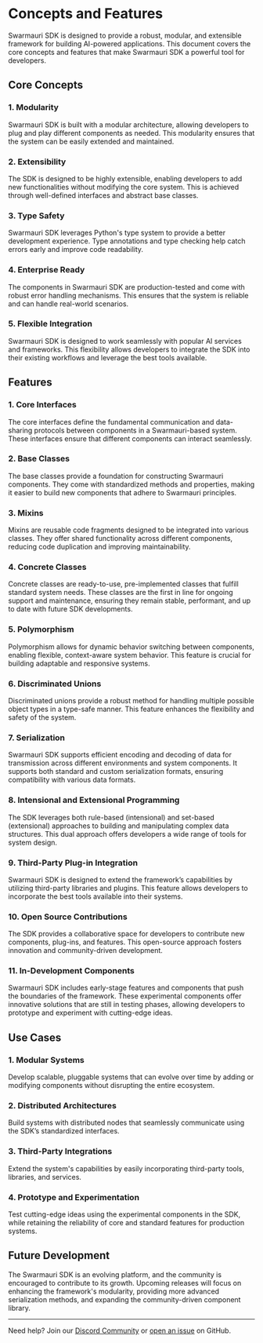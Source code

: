 # Concepts and Features

Swarmauri SDK is designed to provide a robust, modular, and extensible framework for building AI-powered applications. This document covers the core concepts and features that make Swarmauri SDK a powerful tool for developers.

## Core Concepts

### 1. Modularity

Swarmauri SDK is built with a modular architecture, allowing developers to plug and play different components as needed. This modularity ensures that the system can be easily extended and maintained.

### 2. Extensibility

The SDK is designed to be highly extensible, enabling developers to add new functionalities without modifying the core system. This is achieved through well-defined interfaces and abstract base classes.

### 3. Type Safety

Swarmauri SDK leverages Python's type system to provide a better development experience. Type annotations and type checking help catch errors early and improve code readability.

### 4. Enterprise Ready

The components in Swarmauri SDK are production-tested and come with robust error handling mechanisms. This ensures that the system is reliable and can handle real-world scenarios.

### 5. Flexible Integration

Swarmauri SDK is designed to work seamlessly with popular AI services and frameworks. This flexibility allows developers to integrate the SDK into their existing workflows and leverage the best tools available.

## Features

### 1. Core Interfaces

The core interfaces define the fundamental communication and data-sharing protocols between components in a Swarmauri-based system. These interfaces ensure that different components can interact seamlessly.

### 2. Base Classes

The base classes provide a foundation for constructing Swarmauri components. They come with standardized methods and properties, making it easier to build new components that adhere to Swarmauri principles.

### 3. Mixins

Mixins are reusable code fragments designed to be integrated into various classes. They offer shared functionality across different components, reducing code duplication and improving maintainability.

### 4. Concrete Classes

Concrete classes are ready-to-use, pre-implemented classes that fulfill standard system needs. These classes are the first in line for ongoing support and maintenance, ensuring they remain stable, performant, and up to date with future SDK developments.

### 5. Polymorphism

Polymorphism allows for dynamic behavior switching between components, enabling flexible, context-aware system behavior. This feature is crucial for building adaptable and responsive systems.

### 6. Discriminated Unions

Discriminated unions provide a robust method for handling multiple possible object types in a type-safe manner. This feature enhances the flexibility and safety of the system.

### 7. Serialization

Swarmauri SDK supports efficient encoding and decoding of data for transmission across different environments and system components. It supports both standard and custom serialization formats, ensuring compatibility with various data formats.

### 8. Intensional and Extensional Programming

The SDK leverages both rule-based (intensional) and set-based (extensional) approaches to building and manipulating complex data structures. This dual approach offers developers a wide range of tools for system design.

### 9. Third-Party Plug-in Integration

Swarmauri SDK is designed to extend the framework’s capabilities by utilizing third-party libraries and plugins. This feature allows developers to incorporate the best tools available into their systems.

### 10. Open Source Contributions

The SDK provides a collaborative space for developers to contribute new components, plug-ins, and features. This open-source approach fosters innovation and community-driven development.

### 11. In-Development Components

Swarmauri SDK includes early-stage features and components that push the boundaries of the framework. These experimental components offer innovative solutions that are still in testing phases, allowing developers to prototype and experiment with cutting-edge ideas.

## Use Cases

### 1. Modular Systems

Develop scalable, pluggable systems that can evolve over time by adding or modifying components without disrupting the entire ecosystem.

### 2. Distributed Architectures

Build systems with distributed nodes that seamlessly communicate using the SDK’s standardized interfaces.

### 3. Third-Party Integrations

Extend the system's capabilities by easily incorporating third-party tools, libraries, and services.

### 4. Prototype and Experimentation

Test cutting-edge ideas using the experimental components in the SDK, while retaining the reliability of core and standard features for production systems.

## Future Development

The Swarmauri SDK is an evolving platform, and the community is encouraged to contribute to its growth. Upcoming releases will focus on enhancing the framework's modularity, providing more advanced serialization methods, and expanding the community-driven component library.

---

Need help? Join our [Discord Community](https://discord.gg/swarmauri) or [open an issue](https://github.com/swarmauri/swarmauri-sdk/issues) on GitHub.